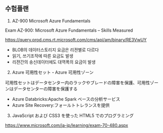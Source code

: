 ## 수험플랜

1. AZ-900 Microsoft Azure Fundamentals

Exam AZ-900: Microsoft Azure Fundamentals – Skills
Measured

https://query.prod.cms.rt.microsoft.com/cms/api/am/binary/RE3VwUY

- BLOB의 데이터스토리지 요금은 리젼별로 다르다
- 읽기, 쓰기조작에 따른 요금도 발생
- 리젼간의 송신데이터에도 대역폭의 요금이 발생

2. Azure 可用性セット・Azure 可用性ゾーン

可用性セットはデータセンター内のラックやブレードの障害を保護、可用性ゾーンはデータセンターの障害を保護する

- Azure Databricks:Apache Spark ベースの分析サービス
- Azure Site Recovery:フォールトトレランスを提供


3. JavaScript および CSS3 を使った HTML5 でのプログラミング

https://www.microsoft.com/ja-jp/learning/exam-70-480.aspx
